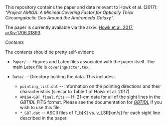 This repository contains the paper and data relevant to Howk et al. (2017):
_"Project AMIGA: A Minimal Covering Factor for Optically Thick Circumgalactic Gas Around the Andromeda Galaxy"_.

The paper is currently available via the arxiv: [Howk et al. 2017, arXiv:1706.01893](https://arxiv.org/abs/1706.01893).

*Contents*

The contents should be pretty self-evident:

* `Paper/` -- Figures and Latex files associated with the paper itself. The main Latex file is `coveringFactor.tex`.

* `Data/` -- Directory holding the data. This includes:

  * `pointing_list.dat` -- information on the pointing directions and their characteristics (similar to Table 1 of Howk et al. 2017).
  * `AMIGA-GBT_final.fits` -- HI 21-cm data for all of the sight lines in the _GBTIDL_ FITS format. Please see the documentation for [_GBTIDL_](http://gbtidl.nrao.edu) if you wish to use this file.
  * `*_GBT.dat` -- ASCII files of T_b[K] vs. v_LSR[km/s] for each sight line described in the paper.
